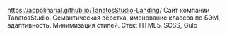 https://appolinarial.github.io/TanatosStudio-Landing/
Сайт компании TanatosStudio. Семантическая вёрстка, именование классов по БЭМ,  адаптивность. Минимизация стилей.
Стек: HTML5, SCSS, Gulp
